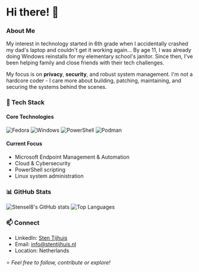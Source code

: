 # Hi there! 👋

### About Me
My interest in technology started in 6th grade when I accidentally crashed my dad's laptop and couldn't get it working again... By age 11, I was already doing Windows reinstalls for my elementary school's janitor. Since then, I've been helping family and close friends with their tech challenges.

My focus is on **privacy**, **security**, and robust system management. I'm not a hardcore coder - I care more about building, patching, maintaining, and securing the systems behind the scenes.

### 🔧 Tech Stack

#### Core Technologies
![Fedora](https://img.shields.io/badge/Fedora-294172?style=for-the-badge&logo=fedora&logoColor=white)
![Windows](https://img.shields.io/badge/Windows-0078D4?style=for-the-badge&logo=windows&logoColor=white)
![PowerShell](https://img.shields.io/badge/PowerShell-%235391FE.svg?style=for-the-badge&logo=powershell&logoColor=white)
![Podman](https://img.shields.io/badge/Podman-892CA0?style=for-the-badge&logo=podman&logoColor=white)

#### Current Focus
- Microsoft Endpoint Management & Automation
- Cloud & Cybersecurity
- PowerShell scripting
- Linux system administration

### 📊 GitHub Stats
![Stensel8's GitHub stats](https://github-readme-stats.vercel.app/api?username=stensel8&show_icons=true&theme=dark&hide_border=true)
![Top Languages](https://github-readme-stats.vercel.app/api/top-langs/?username=stensel8&layout=compact&theme=dark&hide_border=true)

### 📫 Connect
- LinkedIn: [Sten Tijhuis](https://www.linkedin.com/in/sten-tijhuis/)
- Email: [info@stentijhuis.nl](mailto:info@stentijhuis.nl)
- Location: Netherlands

⭐️ *Feel free to follow, contribute or explore!*
